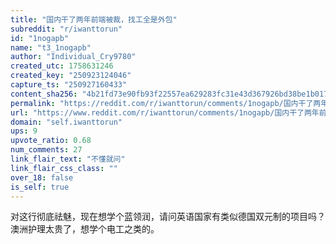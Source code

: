 ```yaml
---
title: "国内干了两年前端被裁，找工全是外包"
subreddit: "r/iwanttorun"
id: "1nogapb"
name: "t3_1nogapb"
author: "Individual_Cry9780"
created_utc: 1758631246
created_key: "250923124046"
capture_ts: "250927160433"
content_sha256: "4b21fd73e90fb93f22557ea629283fc31e43d367926bd38be1b0178cf89dfb9c"
permalink: "https://reddit.com/r/iwanttorun/comments/1nogapb/国内干了两年前端被裁找工全是外包/"
url: "https://www.reddit.com/r/iwanttorun/comments/1nogapb/国内干了两年前端被裁找工全是外包/"
domain: "self.iwanttorun"
ups: 9
upvote_ratio: 0.68
num_comments: 27
link_flair_text: "不懂就问"
link_flair_css_class: ""
over_18: false
is_self: true
---
```


对这行彻底祛魅，现在想学个蓝领润，请问英语国家有类似德国双元制的项目吗？澳洲护理太贵了，想学个电工之类的。
